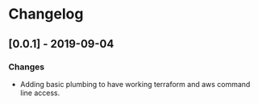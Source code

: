 # Changelog
## [0.0.1] - 2019-09-04
### Changes
- Adding basic plumbing to have working terraform and aws command line access.
